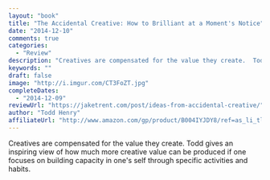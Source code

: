 ```yaml
---
layout: "book"
title: "The Accidental Creative: How to Brilliant at a Moment's Notice"
date: "2014-12-10"
comments: true
categories:
  - "Review"
description: "Creatives are compensated for the value they create.  Todd gives an inspiring view of how much more creative value can be produced if one focuses on b"
keywords: ""
draft: false
image: "http://i.imgur.com/CT3FoZT.jpg"
completeDates:
  - "2014-12-09"
reviewUrl: "https://jaketrent.com/post/ideas-from-accidental-creative/"
author: "Todd Henry"
affiliateUrl: "http://www.amazon.com/gp/product/B004IYJDY8/ref=as_li_tl?ie=UTF8&camp=1789&creative=390957&creativeASIN=B004IYJDY8&linkCode=as2&tag=jaktre-20&linkId=4C6PNQKWXZXPMXOG"
---
```


Creatives are compensated for the value they create.  Todd gives an inspiring view of how much more creative value can be produced if one focuses on building capacity in one's self through specific activities and habits.
